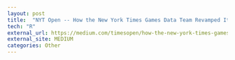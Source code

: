 ```yaml
---
layout: post
title:  "NYT Open -- How the New York Times Games Data Team Revamped Its Reporting"
tech: "R"
external_url: https://medium.com/timesopen/how-the-new-york-times-games-data-team-revamped-its-reporting-8af7e7c7bc97
external_site: MEDIUM
categories: Other
---
```

